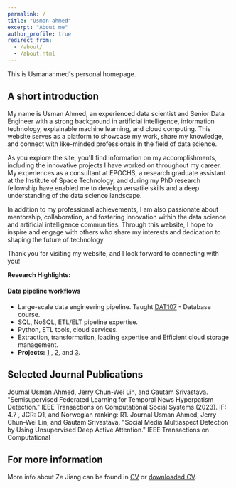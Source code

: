 ```yaml
---
permalink: /
title: "Usman ahmed"
excerpt: "About me"
author_profile: true
redirect_from: 
  - /about/
  - /about.html
---
```


This is Usmanahmed's personal homepage. 

## A short introduction
My name is Usman Ahmed, an experienced data scientist and Senior Data Engineer with a strong background in artificial intelligence, information technology, explainable machine learning, and cloud computing. This website serves as a platform to showcase my work, share my knowledge, and connect with like-minded professionals in the field of data science.

As you explore the site, you'll find information on my accomplishments, including the innovative projects I have worked on throughout my career. My experiences as a consultant at EPOCHS, a research graduate assistant at the Institute of Space Technology, and during my PhD research fellowship have enabled me to develop versatile skills and a deep understanding of the data science landscape.

In addition to my professional achievements, I am also passionate about mentorship, collaboration, and fostering innovation within the data science and artificial intelligence communities. Through this website, I hope to inspire and engage with others who share my interests and dedication to shaping the future of technology.

Thank you for visiting my website, and I look forward to connecting with you!

<b>Research Highlights:</b>
<div>
    <h4>Data pipeline workflows</h4>
    <ul>
        <li>Large-scale data engineering pipeline. Taught <a href="https://www.hvl.no/studier/studieprogram/emne/dat107">DAT107</a> - Database course.</li>
        <li>SQL, NoSQL, ETL/ELT pipeline expertise.</li>
        <li>Python, ETL tools, cloud services.</li>
        <li>Extraction, transformation, loading expertise and Efficient cloud storage management.</li>
        <li><strong>Projects:</strong> <a href="https://doi.org/10.1109/TCSS.2022.3165136">1</a> , <a href="https://doi.org/10.1109/10.1145/3568164">2</a>, and <a href="https://doi.org/10.1109/JBHI.2022.3204633">3</a>.</li>
    </ul>
</div>


## Selected Journal Publications
Journal Usman Ahmed, Jerry Chun-Wei Lin, and Gautam Srivastava. "Semisupervised Federated
Learning for Temporal News Hyperpatism Detection." IEEE Transactions on Computational Social Systems (2023). IF: 4.7 , JCR: Q1, and Norwegian ranking: R1.
Journal Usman Ahmed, Jerry Chun-Wei Lin, and Gautam Srivastava. "Social Media Multiaspect Detection by Using Unsupervised Deep Active Attention." IEEE Transactions on Computational

## For more information
More info about Ze Jiang can be found in [CV](https://iusmanahmed.github.io/cv/) or [downloaded CV](http://iusmanahmed.github.io/files/Usman_Ahmed_CV.pdf).
